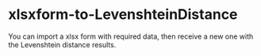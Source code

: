 # xlsxform-to-LevenshteinDistance
You can import a xlsx form with required data, then receive a new one with the Levenshtein distance results.

